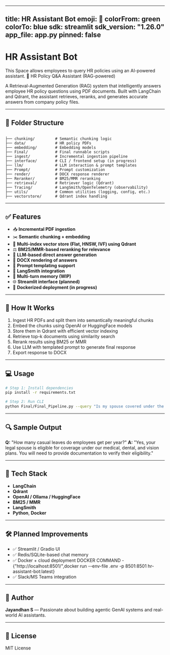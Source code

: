  ---
title: HR Assistant Bot
emoji: 🤖
colorFrom: green
colorTo: blue
sdk: streamlit
sdk_version: "1.26.0"
app_file: app.py
pinned: false
---

# HR Assistant Bot

This Space allows employees to query HR policies using an AI-powered assistant.
🧠 HR Policy Q&A Assistant (RAG-powered)

A Retrieval-Augmented Generation (RAG) system that intelligently answers employee HR policy questions using PDF documents. Built with LangChain and Qdrant, the assistant retrieves, reranks, and generates accurate answers from company policy files.

---

## 📂 Folder Structure

```

├── chunking/         # Semantic chunking logic
├── data/             # HR policy PDFs
├── embedding/        # Embedding models
├── Final/            # Final runnable scripts
├── ingest/           # Incremental ingestion pipeline
├── interface/        # CLI / frontend setup (in progress)
├── llm/              # LLM interaction & prompt templates
├── Prompt/           # Prompt customization
├── render/           # DOCX response renderer
├── Reranker/         # BM25/MMR reranking
├── retrieval/        # Retriever logic (Qdrant)
├── Tracing/          # LangSmith/OpenTelemetry (observability)
├── utils/            # Common utilities (logging, config, etc.)
├── vectorstore/      # Qdrant index handling

````

---

## ✅ Features

- 📥 **Incremental PDF ingestion**
- ✂️ **Semantic chunking + embedding**
- 🧠 **Multi-index vector store (Flat, HNSW, IVF) using Qdrant**
- ⚖️ **BM25/MMR-based reranking for relevance**
- 💬 **LLM-based direct answer generation**
- 🧾 **DOCX rendering of answers**
- 🧠 **Prompt templating support**
- 📡 **LangSmith integration**
- 🧠 **Multi-turn memory (WIP)**
- 🌐 **Streamlit interface (planned)**
- 🐳 **Dockerized deployment (in progress)**

---

## 🚀 How It Works

1. Ingest HR PDFs and split them into semantically meaningful chunks
2. Embed the chunks using OpenAI or HuggingFace models
3. Store them in Qdrant with efficient vector indexing
4. Retrieve top-k documents using similarity search
5. Rerank results using BM25 or MMR
6. Use LLM with templated prompt to generate final response
7. Export response to DOCX

---

## 💻 Usage

```bash
# Step 1: Install dependencies
pip install -r requirements.txt

# Step 2: Run CLI
python Final/Final_Pipeline.py --query "Is my spouse covered under the company health insurance?"
````

---

## 🔍 Sample Output

**Q:** "How many casual leaves do employees get per year?"
**A:** "Yes, your legal spouse is eligible for coverage under our medical, dental, and vision plans. You will need to provide documentation to verify their eligibility."

---

## 🧰 Tech Stack

* **LangChain**
* **Qdrant**
* **OpenAI / Ollama / HuggingFace**
* **BM25 / MMR**
* **LangSmith**
* **Python**, **Docker**

---

## 🛠️ Planned Improvements

* ✅ Streamlit / Gradio UI
* ✅ Redis/SQLite-based chat memory
* ✅ Docker + cloud deployment DOCKER COMMAND - {"http://localhost:8501/",docker run --env-file .env -p 8501:8501 hr-assistant-bot:latest}
* ✅ Slack/MS Teams integration

---

## 👤 Author

**Jayandhan S** — Passionate about building agentic GenAI systems and real-world AI assistants.

---

## 📜 License

MIT License

```


